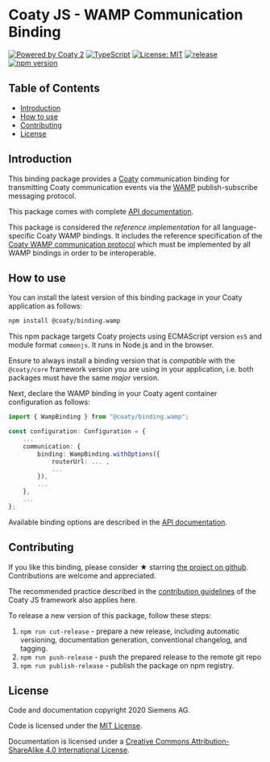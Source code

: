 # Coaty JS - WAMP Communication Binding

[![Powered by Coaty 2](https://img.shields.io/badge/Powered%20by-Coaty%202-FF8C00.svg)](https://coaty.io)
[![TypeScript](https://img.shields.io/badge/Source%20code-TypeScript-007ACC.svg)](http://www.typescriptlang.org/)
[![License: MIT](https://img.shields.io/badge/License-MIT-blue.svg)](https://opensource.org/licenses/MIT)
[![release](https://img.shields.io/badge/release-Conventional%20Commits-yellow.svg)](https://conventionalcommits.org/)
[![npm version](https://badge.fury.io/js/%40coaty%2Fbinding.wamp.svg)](https://www.npmjs.com/package/@coaty/binding.wamp)

## Table of Contents

* [Introduction](#introduction)
* [How to use](#how-to-use)
* [Contributing](#contributing)
* [License](#license)

## Introduction

This binding package provides a [Coaty](https://coaty.io) communication binding
for transmitting Coaty communication events via the
[WAMP](https://wamp-proto.org/) publish-subscribe messaging protocol.

This package comes with complete [API
documentation](https://coatyio.github.io/binding.wamp.js/api/index.html).

This package is considered the *reference implementation* for all
language-specific Coaty WAMP bindings. It includes the reference specification
of the [Coaty WAMP communication
protocol](https://coatyio.github.io/binding.wamp.js/man/communication-protocol/)
which must be implemented by all WAMP bindings in order to be interoperable.

## How to use

You can install the latest version of this binding package in your Coaty
application as follows:

```sh
npm install @coaty/binding.wamp
```

This npm package targets Coaty projects using ECMAScript version `es5` and
module format `commonjs`. It runs in Node.js and in the browser.

Ensure to always install a binding version that is *compatible* with the
`@coaty/core` framework version you are using in your application, i.e. both
packages must have the same *major* version.

Next, declare the WAMP binding in your Coaty agent container configuration as
follows:

```ts
import { WampBinding } from "@coaty/binding.wamp";

const configuration: Configuration = {
    ...
    communication: {
        binding: WampBinding.withOptions({
            routerUrl: ... ,
            ...
        }),
        ...
    },
    ...
};
```

Available binding options are described in the [API
documentation](https://coatyio.github.io/binding.wamp.js/api/interfaces/wampbindingoptions.html).

## Contributing

If you like this binding, please consider &#x2605; starring [the project on
github](https://github.com/coatyio/binding.wamp.js). Contributions are welcome
and appreciated.

The recommended practice described in the [contribution
guidelines](https://github.com/coatyio/coaty-js/blob/master/CONTRIBUTING.md) of
the Coaty JS framework also applies here.

To release a new version of this package, follow these steps:

1. `npm run cut-release` - prepare a new release, including automatic
   versioning, documentation generation, conventional changelog, and tagging.
2. `npm run push-release` - push the prepared release to the remote git repo
3. `npm run publish-release` - publish the package on npm registry.

## License

Code and documentation copyright 2020 Siemens AG.

Code is licensed under the [MIT License](https://opensource.org/licenses/MIT).

Documentation is licensed under a
[Creative Commons Attribution-ShareAlike 4.0 International License](http://creativecommons.org/licenses/by-sa/4.0/).
